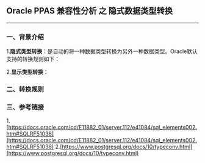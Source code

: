 ## Oracle PPAS 兼容性分析 之 隐式数据类型转换
---

### 一、背景介绍
1.**隐式类型转换**：是自动的将一种数据类型转换为另外一种数据类型。Oracle默认支持的转换规则如下：






2.**显示类型转换**：






### 二、转换规则



### 三、参考链接
1.[https://docs.oracle.com/cd/E11882_01/server.112/e41084/sql_elements002.htm#SQLRF51036](https://docs.oracle.com/cd/E11882_01/server.112/e41084/sql_elements002.htm#SQLRF51036)
2.[https://www.postgresql.org/docs/10/typeconv.html](https://www.postgresql.org/docs/10/typeconv.html)
